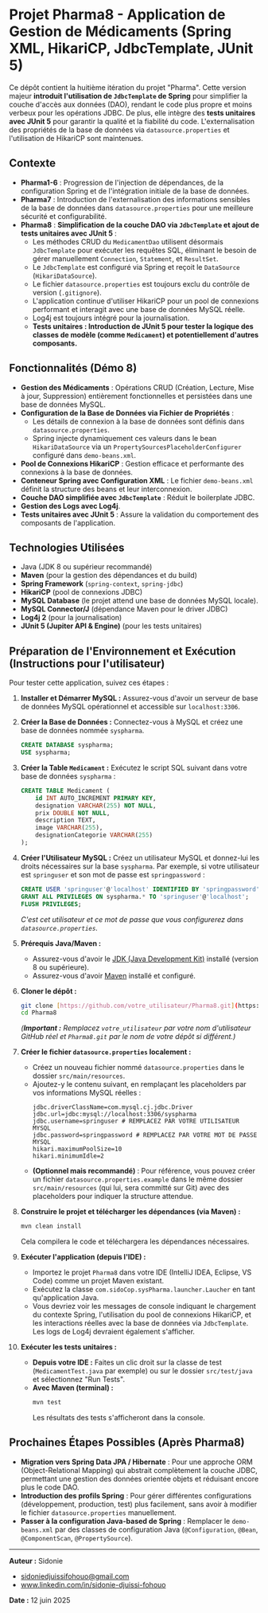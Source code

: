 # Projet Pharma8 - Application de Gestion de Médicaments (Spring XML, HikariCP, JdbcTemplate, **JUnit 5**)

Ce dépôt contient la huitième itération du projet "Pharma". Cette version majeur **introduit l'utilisation de `JdbcTemplate` de Spring** pour simplifier la couche d'accès aux données (DAO), rendant le code plus propre et moins verbeux pour les opérations JDBC. De plus, elle intègre des **tests unitaires avec JUnit 5** pour garantir la qualité et la fiabilité du code. L'externalisation des propriétés de la base de données via `datasource.properties` et l'utilisation de HikariCP sont maintenues.

## Contexte

- **Pharma1-6** : Progression de l'injection de dépendances, de la configuration Spring et de l'intégration initiale de la base de données.
- **Pharma7** : Introduction de l'externalisation des informations sensibles de la base de données dans `datasource.properties` pour une meilleure sécurité et configurabilité.
- **Pharma8** : **Simplification de la couche DAO via `JdbcTemplate` et ajout de tests unitaires avec JUnit 5** :
  - Les méthodes CRUD du `MedicamentDao` utilisent désormais `JdbcTemplate` pour exécuter les requêtes SQL, éliminant le besoin de gérer manuellement `Connection`, `Statement`, et `ResultSet`.
  - Le `JdbcTemplate` est configuré via Spring et reçoit le `DataSource` (`HikariDataSource`).
  - Le fichier `datasource.properties` est toujours exclu du contrôle de version (`.gitignore`).
  - L'application continue d'utiliser HikariCP pour un pool de connexions performant et interagit avec une base de données MySQL réelle.
  - Log4j est toujours intégré pour la journalisation.
  - **Tests unitaires : Introduction de JUnit 5 pour tester la logique des classes de modèle (comme `Medicament`) et potentiellement d'autres composants.**

## Fonctionnalités (Démo 8)

- **Gestion des Médicaments** : Opérations CRUD (Création, Lecture, Mise à jour, Suppression) entièrement fonctionnelles et persistées dans une base de données MySQL.
- **Configuration de la Base de Données via Fichier de Propriétés** :
  - Les détails de connexion à la base de données sont définis dans `datasource.properties`.
  - Spring injecte dynamiquement ces valeurs dans le bean `HikariDataSource` via un `PropertySourcesPlaceholderConfigurer` configuré dans `demo-beans.xml`.
- **Pool de Connexions HikariCP** : Gestion efficace et performante des connexions à la base de données.
- **Conteneur Spring avec Configuration XML** : Le fichier `demo-beans.xml` définit la structure des beans et leur interconnexion.
- **Couche DAO simplifiée avec `JdbcTemplate`** : Réduit le boilerplate JDBC.
- **Gestion des Logs avec Log4j**.
- **Tests unitaires avec JUnit 5** : Assure la validation du comportement des composants de l'application.

## Technologies Utilisées

- Java (JDK 8 ou supérieur recommandé)
- **Maven** (pour la gestion des dépendances et du build)
- **Spring Framework** (`spring-context`, `spring-jdbc`)
- **HikariCP** (pool de connexions JDBC)
- **MySQL Database** (le projet attend une base de données MySQL locale).
- **MySQL Connector/J** (dépendance Maven pour le driver JDBC)
- **Log4j 2** (pour la journalisation)
- **JUnit 5 (Jupiter API & Engine)** (pour les tests unitaires)

## Préparation de l'Environnement et Exécution (Instructions pour l'utilisateur)

Pour tester cette application, suivez ces étapes :

1.  **Installer et Démarrer MySQL :** Assurez-vous d'avoir un serveur de base de données MySQL opérationnel et accessible sur `localhost:3306`.

2.  **Créer la Base de Données :** Connectez-vous à MySQL et créez une base de données nommée `syspharma`.

    ```sql
    CREATE DATABASE syspharma;
    USE syspharma;
    ```

3.  **Créer la Table `Medicament` :** Exécutez le script SQL suivant dans votre base de données `syspharma` :

    ```sql
    CREATE TABLE Medicament (
        id INT AUTO_INCREMENT PRIMARY KEY,
        designation VARCHAR(255) NOT NULL,
        prix DOUBLE NOT NULL,
        description TEXT,
        image VARCHAR(255),
        designationCategorie VARCHAR(255)
    );
    ```

4.  **Créer l'Utilisateur MySQL :** Créez un utilisateur MySQL et donnez-lui les droits nécessaires sur la base `syspharma`. Par exemple, si votre utilisateur est `springuser` et son mot de passe est `springpassword` :

    ```sql
    CREATE USER 'springuser'@'localhost' IDENTIFIED BY 'springpassword';
    GRANT ALL PRIVILEGES ON syspharma.* TO 'springuser'@'localhost';
    FLUSH PRIVILEGES;
    ```

    _C'est cet utilisateur et ce mot de passe que vous configurerez dans `datasource.properties`._

5.  **Prérequis Java/Maven :**

    - Assurez-vous d'avoir le [JDK (Java Development Kit)](https://www.oracle.com/java/technologies/downloads/) installé (version 8 ou supérieure).
    - Assurez-vous d'avoir [Maven](https://maven.apache.org/download.cgi) installé et configuré.

6.  **Cloner le dépôt :**

    ```bash
    git clone [https://github.com/votre_utilisateur/Pharma8.git](https://github.com/votre_utilisateur/Pharma8.git)
    cd Pharma8
    ```

    _(**Important :** Remplacez `votre_utilisateur` par votre nom d'utilisateur GitHub réel et `Pharma8.git` par le nom de votre dépôt si différent.)_

7.  **Créer le fichier `datasource.properties` localement :**

    - Créez un nouveau fichier nommé `datasource.properties` dans le dossier `src/main/resources`.
    - Ajoutez-y le contenu suivant, en remplaçant les placeholders par vos informations MySQL réelles :
      ```properties
      jdbc.driverClassName=com.mysql.cj.jdbc.Driver
      jdbc.url=jdbc:mysql://localhost:3306/syspharma
      jdbc.username=springuser # REMPLACEZ PAR VOTRE UTILISATEUR MYSQL
      jdbc.password=springpassword # REMPLACEZ PAR VOTRE MOT DE PASSE MYSQL
      hikari.maximumPoolSize=10
      hikari.minimumIdle=2
      ```
    - **(Optionnel mais recommandé)** : Pour référence, vous pouvez créer un fichier `datasource.properties.example` dans le même dossier `src/main/resources` (qui lui, sera committé sur Git) avec des placeholders pour indiquer la structure attendue.

8.  **Construire le projet et télécharger les dépendances (via Maven) :**

    ```bash
    mvn clean install
    ```

    Cela compilera le code et téléchargera les dépendances nécessaires.

9.  **Exécuter l'application (depuis l'IDE) :**

    - Importez le projet `Pharma8` dans votre IDE (IntelliJ IDEA, Eclipse, VS Code) comme un projet Maven existant.
    - Exécutez la classe `com.sidoCop.sysPharma.launcher.Laucher` en tant qu'application Java.
    - Vous devriez voir les messages de console indiquant le chargement du contexte Spring, l'utilisation du pool de connexions HikariCP, et les interactions réelles avec la base de données via `JdbcTemplate`. Les logs de Log4j devraient également s'afficher.

10. **Exécuter les tests unitaires :**
    - **Depuis votre IDE :** Faites un clic droit sur la classe de test (`MedicamentTest.java` par exemple) ou sur le dossier `src/test/java` et sélectionnez "Run Tests".
    - **Avec Maven (terminal) :**
      ```bash
      mvn test
      ```
      Les résultats des tests s'afficheront dans la console.

## Prochaines Étapes Possibles (Après Pharma8)

- **Migration vers Spring Data JPA / Hibernate** : Pour une approche ORM (Object-Relational Mapping) qui abstrait complètement la couche JDBC, permettant une gestion des données orientée objets et réduisant encore plus le code DAO.
- **Introduction des profils Spring** : Pour gérer différentes configurations (développement, production, test) plus facilement, sans avoir à modifier le fichier `datasource.properties` manuellement.
- **Passer à la configuration Java-based de Spring** : Remplacer le `demo-beans.xml` par des classes de configuration Java (`@Configuration`, `@Bean`, `@ComponentScan`, `@PropertySource`).

---



**Auteur :** Sidonie 
- sidoniedjuissifohouo@gmail.com
- www.linkedin.com/in/sidonie-djuissi-fohouo

**Date :** 12 juin 2025


